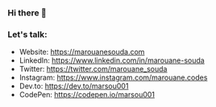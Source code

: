 ### Hi there 👋

<!--
**marsou001/marsou001** is a ✨ _special_ ✨ repository because its `README.md` (this file) appears on your GitHub profile.

Here are some ideas to get you started:

- 🔭 I’m currently working on ...
- 🌱 I’m currently learning ...
- 👯 I’m looking to collaborate on ...
- 🤔 I’m looking for help with ...
- 💬 Ask me about ...
- 📫 How to reach me: ...
- 😄 Pronouns: ...
- ⚡ Fun fact: ...
-->

### Let's talk:
- Website: https://marouanesouda.com
- LinkedIn: https://www.linkedin.com/in/marouane-souda
- Twitter: https://twitter.com/marouane_souda
- Instagram: https://www.instagram.com/marouane.codes
- Dev.to: https://dev.to/marsou001
- CodePen: https://codepen.io/marsou001
